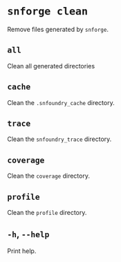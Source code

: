 # `snforge clean`

Remove files generated by `snforge`.

## `all`

Clean all generated directories

## `cache`

Clean the `.snfoundry_cache` directory.

## `trace`

Clean the `snfoundry_trace` directory.

## `coverage`

Clean the `coverage` directory.

## `profile`

Clean the `profile` directory.

## `-h`, `--help`

Print help.
